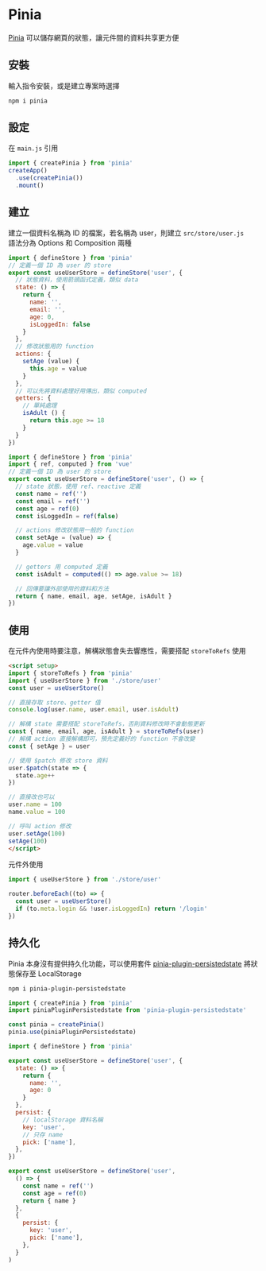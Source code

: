 # Pinia
[Pinia](https://pinia.vuejs.org/) 可以儲存網頁的狀態，讓元件間的資料共享更方便  

## 安裝
輸入指令安裝，或是建立專案時選擇
```bash
npm i pinia
```

## 設定
在 `main.js` 引用
```js
import { createPinia } from 'pinia'
createApp()
  .use(createPinia())
  .mount()
```

## 建立
建立一個資料名稱為 ID 的檔案，若名稱為 user，則建立 `src/store/user.js`  
語法分為 Options 和 Composition 兩種
```js
import { defineStore } from 'pinia'
// 定義一個 ID 為 user 的 store
export const useUserStore = defineStore('user', {
  // 狀態資料，使用箭頭函式定義，類似 data
  state: () => {
    return {
      name: '',
      email: '',
      age: 0,
      isLoggedIn: false
    }
  },
  // 修改狀態用的 function
  actions: {
    setAge (value) {
      this.age = value
    }
  },
  // 可以先將資料處理好用傳出，類似 computed
  getters: {
    // 單純處理
    isAdult () {
      return this.age >= 18
    }
  }
})
```

```js
import { defineStore } from 'pinia'
import { ref, computed } from 'vue'
// 定義一個 ID 為 user 的 store
export const useUserStore = defineStore('user', () => {
  // state 狀態，使用 ref、reactive 定義
  const name = ref('')
  const email = ref('')
  const age = ref(0)
  const isLoggedIn = ref(false)

  // actions 修改狀態用一般的 function
  const setAge = (value) => {
    age.value = value
  }

  // getters 用 computed 定義
  const isAdult = computed(() => age.value >= 18)

  // 回傳要讓外部使用的資料和方法
  return { name, email, age, setAge, isAdult }
})
```

## 使用
在元件內使用時要注意，解構狀態會失去響應性，需要搭配 `storeToRefs` 使用
```html
<script setup>
import { storeToRefs } from 'pinia'
import { useUserStore } from './store/user'
const user = useUserStore()

// 直接存取 store、getter 值
console.log(user.name, user.email, user.isAdult)

// 解構 state 需要搭配 storeToRefs，否則資料修改時不會動態更新
const { name, email, age, isAdult } = storeToRefs(user)
// 解構 action 直接解構即可，預先定義好的 function 不會改變
const { setAge } = user

// 使用 $patch 修改 store 資料
user.$patch(state => {
  state.age++
})

// 直接改也可以
user.name = 100
name.value = 100

// 呼叫 action 修改
user.setAge(100)
setAge(100)
</script>
```

元件外使用
```js
import { useUserStore } from './store/user'

router.beforeEach((to) => {
  const user = useUserStore()
  if (to.meta.login && !user.isLoggedIn) return '/login'
})
```

## 持久化
Pinia 本身沒有提供持久化功能，可以使用套件 [pinia-plugin-persistedstate](https://www.npmjs.com/package/pinia-plugin-persistedstate) 將狀態保存至 LocalStorage

```bash
npm i pinia-plugin-persistedstate
```

```js
import { createPinia } from 'pinia'
import piniaPluginPersistedstate from 'pinia-plugin-persistedstate'

const pinia = createPinia()
pinia.use(piniaPluginPersistedstate)
```

```js
import { defineStore } from 'pinia'

export const useUserStore = defineStore('user', {
  state: () => {
    return {
      name: '',
      age: 0
    }
  },
  persist: {
    // localStorage 資料名稱
    key: 'user',
    // 只存 name
    pick: ['name'],
  },
})

export const useUserStore = defineStore('user', 
  () => {
    const name = ref('')
    const age = ref(0)
    return { name }
  },
  {
    persist: {
      key: 'user',
      pick: ['name'],
    },
  }
)
```